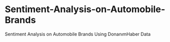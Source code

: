 # Sentiment-Analysis-on-Automobile-Brands
 Sentiment Analysis on Automobile Brands Using DonanımHaber Data

 
